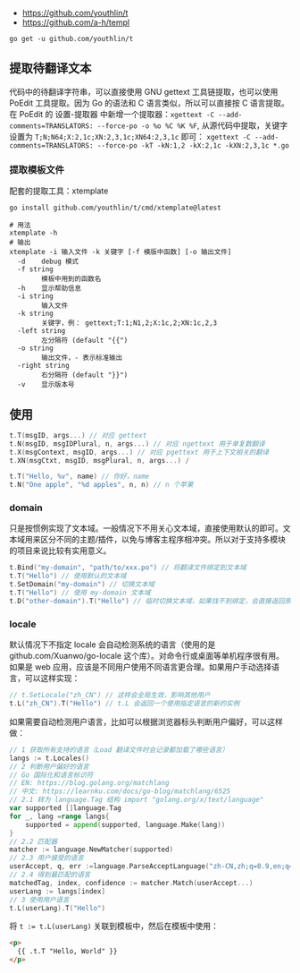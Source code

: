 - https://github.com/youthlin/t
- https://github.com/a-h/templ
```shell
go get -u github.com/youthlin/t
```

## 提取待翻译文本
代码中的待翻译字符串，可以直接使用 GNU gettext 工具链提取，也可以使用 PoEdit 工具提取。因为 Go 的语法和 C 语言类似，所以可以直接按 C 语言提取。 
在 PoEdit 的 设置-提取器 中新增一个提取器：`xgettext -C --add-comments=TRANSLATORS: --force-po -o %o %C %K %F`, 从源代码中提取，关键字设置为 `T;N;N64;X:2,1c;XN:2,3,1c;XN64:2,3,1c` 即可： 
`‪xgettext -C --add-comments=TRANSLATORS: --force-po ‪-kT -kN:1,2 -kX:2,1c -kXN:2,3,1c *.go`

### 提取模板文件
配套的提取工具：xtemplate

```shell
go install github.com/youthlin/t/cmd/xtemplate@latest
​
# 用法
xtemplate -h
# 输出
xtemplate -i 输入文件 -k 关键字 [-f 模版中函数] [-o 输出文件]
  -d    debug 模式
  -f string
        模板中用到的函数名
  -h    显示帮助信息
  -i string
        输入文件
  -k string
        关键字，例： gettext;T:1;N1,2;X:1c,2;XN:1c,2,3
  -left string
        左分隔符 (default "{{")
  -o string
        输出文件，- 表示标准输出
  -right string
        右分隔符 (default "}}")
  -v    显示版本号
```

## 使用

```go
t.T(msgID, args...) // 对应 gettext
t.N(msgID, msgIDPlural, n, args...) // 对应 ngettext 用于单复数翻译
t.X(msgContext, msgID, args...) // 对应 pgettext 用于上下文相关的翻译
t.XN(msgCtxt, msgID, msgPlural, n, args...) /
```
```go
t.T("Hello, %v", name) // 你好，name
t.N("One apple", "%d apples", n, n) // n 个苹果
```
### domain
只是按惯例实现了文本域。一般情况下不用关心文本域，直接使用默认的即可。文本域用来区分不同的主题/插件，以免与博客主程序相冲突。所以对于支持多模块的项目来说比较有实用意义。
```go
t.Bind("my-domain", "path/to/xxx.po") // 将翻译文件绑定到文本域
t.T("Hello") // 使用默认的文本域
t.SetDomain("my-domain") // 切换文本域
t.T("Hello") // 使用 my-domain 文本域
t.D("other-domain").T("Hello") // 临时切换文本域，如果找不到绑定，会直接返回原文
```

### locale
默认情况下不指定 locale 会自动检测系统的语言（使用的是 github.com/Xuanwo/go-locale 这个库）。对命令行或桌面等单机程序很有用。如果是 web 应用，应该是不同用户使用不同语言更合理。如果用户手动选择语言，可以这样实现：
```go
// t.SetLocale("zh_CN") // 这样会全局生效，影响其他用户
t.L("zh_CN").T("Hello") // t.L 会返回一个使用指定语言的新的实例
```
如果需要自动检测用户语言，比如可以根据浏览器标头判断用户偏好，可以这样做：
```go
// 1 获取所有支持的语言（Load 翻译文件时会记录都加载了哪些语言）
langs := t.Locales()
// 2 判断用户偏好的语言
// Go 国际化和语言标识符
// EN: https://blog.golang.org/matchlang
// 中文: https://learnku.com/docs/go-blog/matchlang/6525
// 2.1 转为 language.Tag 结构 import "golang.org/x/text/language"
var supported []language.Tag
for _, lang =range langs{
    supported = append(supported, language.Make(lang))
}
// 2.2 匹配器
matcher := language.NewMatcher(supported)
// 2.3 用户接受的语言
userAccept, q, err :=language.ParseAcceptLanguage("zh-CN,zh;q=0.9,en;q=0.8,en-GB;q=0.7,en-US;q=0.6")
// 2.4 得到最匹配的语言
matchedTag, index, confidence := matcher.Match(userAccept...)
userLang := langs[index]
// 3 使用用户语言
t.L(userLang).T("Hello")
```
将 `t := t.L(userLang)` 关联到模板中，然后在模板中使用：
```html
<p>
  {{ .t.T "Hello, World" }}
</p>
```
```
